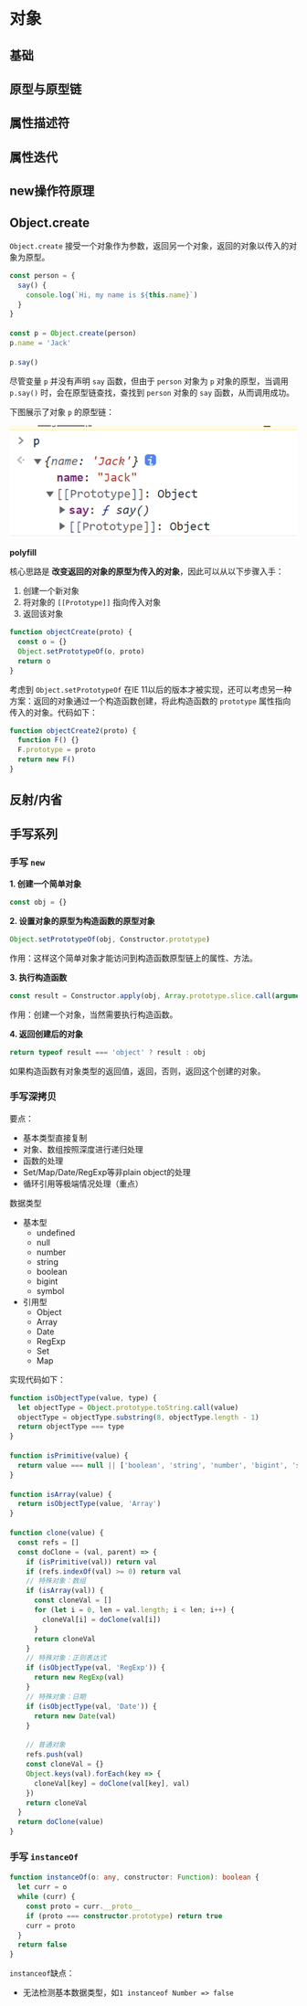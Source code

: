 # 对象

## 基础

<Todo />


## 原型与原型链

<Todo />

## 属性描述符

<Todo />

## 属性迭代

<Todo />

## new操作符原理

<Todo />

## Object.create

`Object.create` 接受一个对象作为参数，返回另一个对象，返回的对象以传入的对象为原型。

```js
const person = {
  say() {
    console.log(`Hi, my name is ${this.name}`)
  }
}

const p = Object.create(person)
p.name = 'Jack'

p.say()
```

尽管变量 `p` 并没有声明 `say` 函数，但由于 `person` 对象为 `p` 对象的原型，当调用 `p.say()` 时，会在原型链查找，查找到 `person` 对象的 `say` 函数，从而调用成功。

下图展示了对象 `p` 的原型链：

![](./images/object-1.png)

**polyfill**

核心思路是 **改变返回的对象的原型为传入的对象**，因此可以从以下步骤入手：

1. 创建一个新对象
2. 将对象的 `[[Prototype]]` 指向传入对象
3. 返回该对象

```js
function objectCreate(proto) {
  const o = {}
  Object.setPrototypeOf(o, proto)
  return o
}
```

考虑到 `Object.setPrototypeOf` 在IE 11以后的版本才被实现，还可以考虑另一种方案：返回的对象通过一个构造函数创建，将此构造函数的 `prototype` 属性指向传入的对象。代码如下：

```js
function objectCreate2(proto) {
  function F() {}
  F.prototype = proto
  return new F()
}
```

## 反射/内省

<Todo />

## 手写系列

### 手写 `new`


**1\. 创建一个简单对象**

```js
const obj = {}
```


**2\. 设置对象的原型为构造函数的原型对象**

```js
Object.setPrototypeOf(obj, Constructor.prototype)
```

作用：这样这个简单对象才能访问到构造函数原型链上的属性、方法。

**3\. 执行构造函数**

```js
const result = Constructor.apply(obj, Array.prototype.slice.call(arguments, 1))
```
作用：创建一个对象，当然需要执行构造函数。

**4\. 返回创建后的对象**

```js
return typeof result === 'object' ? result : obj
```
如果构造函数有对象类型的返回值，返回，否则，返回这个创建的对象。



### 手写深拷贝

要点：

* 基本类型直接复制
* 对象、数组按照深度进行递归处理
* 函数的处理
* Set/Map/Date/RegExp等非plain object的处理
* 循环引用等极端情况处理（重点）

数据类型

* 基本型
   * undefined
   * null
   * number
   * string
   * boolean
   * bigint
   * symbol
* 引用型
   * Object
   * Array
   * Date
   * RegExp
   * Set
   * Map

实现代码如下：

```javascript
function isObjectType(value, type) {
  let objectType = Object.prototype.toString.call(value)
  objectType = objectType.substring(8, objectType.length - 1)
  return objectType === type
}

function isPrimitive(value) {
  return value === null || ['boolean', 'string', 'number', 'bigint', 'symbol', 'undefined'].indexOf(typeof value) >= 0
}

function isArray(value) {
  return isObjectType(value, 'Array')
}

function clone(value) {
  const refs = []
  const doClone = (val, parent) => {
    if (isPrimitive(val)) return val
    if (refs.indexOf(val) >= 0) return val
    // 特殊对象：数组
    if (isArray(val)) {
      const cloneVal = []
      for (let i = 0, len = val.length; i < len; i++) {
        cloneVal[i] = doClone(val[i])
      }
      return cloneVal
    }
    // 特殊对象：正则表达式
    if (isObjectType(val, 'RegExp')) {
      return new RegExp(val)
    }
    // 特殊对象：日期
    if (isObjectType(val, 'Date')) {
      return new Date(val)
    }

    // 普通对象
    refs.push(val)
    const cloneVal = {}
    Object.keys(val).forEach(key => {
      cloneVal[key] = doClone(val[key], val)
    })
    return cloneVal
  }
  return doClone(value)
}
```

### 手写 `instanceOf`

```ts
function instanceOf(o: any, constructor: Function): boolean {
  let curr = o
  while (curr) {
    const proto = curr.__proto__
    if (proto === constructor.prototype) return true
    curr = proto
  }
  return false
}

```

`instanceof`缺点：
- 无法检测基本数据类型，如`1 instanceof Number => false`


